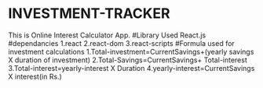 # INVESTMENT-TRACKER
This is Online Interest Calculator App.
#Library Used
React.js
#dependancies
1.react
2.react-dom
3.react-scripts
#Formula used for investment calculations
1.Total-investment=CurrentSavings+(yearly savings X duration of investment)
2.Total-Savings=CurrentSavings+ Total-interest
3.Total-interest=yearly-interest X Duration
4.yearly-interest=CurrentSavings X interest(in Rs.)
